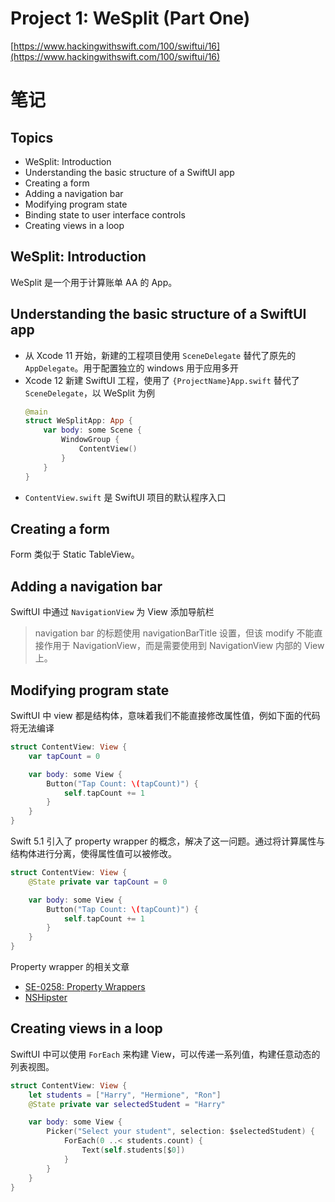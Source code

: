 # Project 1: WeSplit (Part One)

[https://www.hackingwithswift.com/100/swiftui/16](https://www.hackingwithswift.com/100/swiftui/16)

# 笔记

## Topics

 * WeSplit: Introduction
 * Understanding the basic structure of a SwiftUI app
 * Creating a form
 * Adding a navigation bar
 * Modifying program state
 * Binding state to user interface controls
 * Creating views in a loop

## WeSplit: Introduction

WeSplit 是一个用于计算账单 AA 的 App。

## Understanding the basic structure of a SwiftUI app

 * 从 Xcode 11 开始，新建的工程项目使用 `SceneDelegate` 替代了原先的 `AppDelegate`。用于配置独立的 windows 用于应用多开
 * Xcode 12 新建 SwiftUI 工程，使用了 `{ProjectName}App.swift` 替代了 `SceneDelegate`，以 WeSplit 为例
    ``` swift
    @main
    struct WeSplitApp: App {
        var body: some Scene {
            WindowGroup {
                ContentView()
            }
        }
    }
    ```
 * `ContentView.swift` 是 SwiftUI 项目的默认程序入口

## Creating a form

Form 类似于 Static TableView。

## Adding a navigation bar

SwiftUI 中通过 `NavigationView` 为 View 添加导航栏

> navigation bar 的标题使用 navigationBarTitle 设置，但该 modify 不能直接作用于 NavigationView，而是需要使用到 NavigationView 内部的 View 上。

## Modifying program state

SwiftUI 中 view 都是结构体，意味着我们不能直接修改属性值，例如下面的代码将无法编译

``` swift
struct ContentView: View {
    var tapCount = 0

    var body: some View {
        Button("Tap Count: \(tapCount)") {
            self.tapCount += 1
        }
    }
}
```

Swift 5.1 引入了 property wrapper 的概念，解决了这一问题。通过将计算属性与结构体进行分离，使得属性值可以被修改。

``` swift
struct ContentView: View {
    @State private var tapCount = 0

    var body: some View {
        Button("Tap Count: \(tapCount)") {
            self.tapCount += 1
        }
    }
}
```

Property wrapper 的相关文章

 * [SE-0258: Property Wrappers](https://github.com/apple/swift-evolution/blob/master/proposals/0258-property-wrappers.md)
 * [NSHipster](https://nshipster.com/propertywrapper/)

## Creating views in a loop

SwiftUI 中可以使用 `ForEach` 来构建 View，可以传递一系列值，构建任意动态的列表视图。

``` swift
struct ContentView: View {
    let students = ["Harry", "Hermione", "Ron"]
    @State private var selectedStudent = "Harry"

    var body: some View {
        Picker("Select your student", selection: $selectedStudent) {
            ForEach(0 ..< students.count) {
                Text(self.students[$0])
            }
        }
    }
}
```
